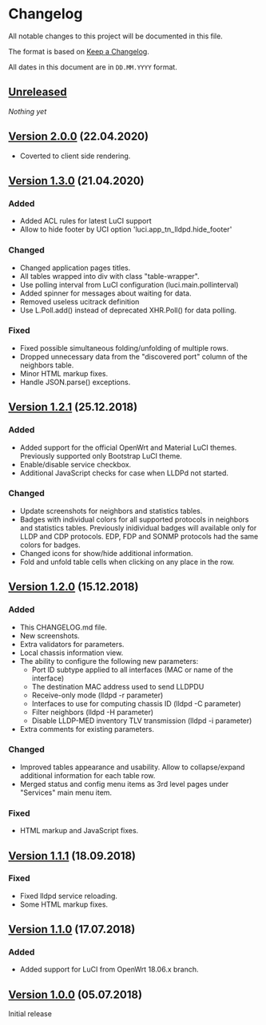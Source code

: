# Changelog

All notable changes to this project will be documented in this file.

The format is based on [Keep a Changelog](https://keepachangelog.com/en/1.0.0/).

All dates in this document are in `DD.MM.YYYY` format.

## [Unreleased]

*Nothing yet*

## [Version 2.0.0] (22.04.2020)
- Coverted to client side rendering.

## [Version 1.3.0] (21.04.2020)
### Added
- Added ACL rules for latest LuCI support
- Allow to hide footer by UCI option 'luci.app_tn_lldpd.hide_footer'

### Changed
- Changed application pages titles.
- All tables wrapped into div with class "table-wrapper".
- Use polling interval from LuCI configuration (luci.main.pollinterval)
- Added spinner for messages about waiting for data.
- Removed useless ucitrack definition
- Use L.Poll.add() instead of deprecated XHR.Poll() for data polling.

### Fixed
- Fixed possible simultaneous folding/unfolding of multiple rows.
- Dropped unnecessary data from the "discovered port" column
  of the neighbors table.
- Minor HTML markup fixes.
- Handle JSON.parse() exceptions.

## [Version 1.2.1] (25.12.2018)
### Added
- Added support for the official OpenWrt and Material LuCI themes.
  Previously supported only Bootstrap LuCI theme.
- Enable/disable service checkbox.
- Additional JavaScript checks for case when LLDPd not started.

### Changed
- Update screenshots for neighbors and statistics tables.
- Badges with individual colors for all supported protocols in neighbors
  and statistics tables. Previously inidividual badges will available
  only for LLDP and CDP protocols. EDP, FDP and SONMP protocols had the
  same colors for badges.
- Changed icons for show/hide additional information.
- Fold and unfold table cells when clicking on any place in the row.

## [Version 1.2.0] (15.12.2018)
### Added
- This CHANGELOG.md file.
- New screenshots.
- Extra validators for parameters.
- Local chassis information view.
- The ability to configure the following new parameters:
  * Port ID subtype applied to all interfaces (MAC or name of the interface)
  * The destination MAC address used to send LLDPDU
  * Receive-only mode (lldpd -r parameter)
  * Interfaces to use for computing chassis ID (lldpd -C parameter)
  * Filter neighbors (lldpd -H parameter)
  * Disable LLDP-MED inventory TLV transmission (lldpd -i parameter)
- Extra comments for existing parameters.

### Changed
- Improved tables appearance and usability. Allow to collapse/expand additional information
  for each table row.
- Merged status and config menu items as 3rd level pages under "Services"
  main menu item.

### Fixed
- HTML markup and JavaScript fixes.

## [Version 1.1.1] (18.09.2018)
### Fixed
- Fixed lldpd service reloading.
- Some HTML markup fixes.

## [Version 1.1.0] (17.07.2018)
### Added
- Added support for LuCI from OpenWrt 18.06.x branch.

## [Version 1.0.0] (05.07.2018)

Initial release

[Unreleased]: https://github.com/tano-systems/luci-app-tn-lldpd/tree/master
[Version 2.0.0]: https://github.com/tano-systems/luci-app-tn-lldpd/releases/tag/v2.0.0
[Version 1.3.0]: https://github.com/tano-systems/luci-app-tn-lldpd/releases/tag/v1.3.0
[Version 1.2.2]: https://github.com/tano-systems/luci-app-tn-lldpd/releases/tag/v1.2.2
[Version 1.2.1]: https://github.com/tano-systems/luci-app-tn-lldpd/releases/tag/v1.2.1
[Version 1.2.0]: https://github.com/tano-systems/luci-app-tn-lldpd/releases/tag/v1.2.0
[Version 1.1.1]: https://github.com/tano-systems/luci-app-tn-lldpd/releases/tag/v1.1.1
[Version 1.1.0]: https://github.com/tano-systems/luci-app-tn-lldpd/releases/tag/v1.1.0
[Version 1.0.0]: https://github.com/tano-systems/luci-app-tn-lldpd/releases/tag/v1.0.0

